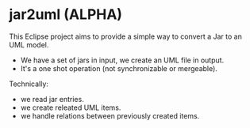 jar2uml (ALPHA)
=======
This Eclipse project aims to provide a simple way to convert a Jar to an UML model.

* We have a set of jars in input, we create an UML file in output.
* It's a one shot operation (not synchronizable or mergeable).

Technically:
* we read jar entries.
* we create releated UML items.
* we handle relations between previously created items.
